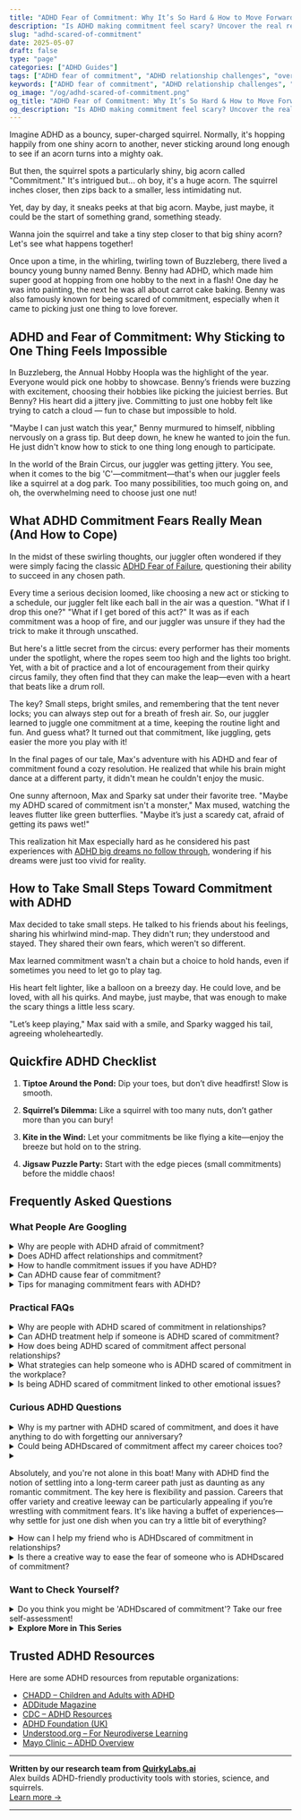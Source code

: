 ```yaml
---
title: "ADHD Fear of Commitment: Why It’s So Hard & How to Move Forward with Love"
description: "Is ADHD making commitment feel scary? Uncover the real reasons behind your fear and get cozy, supportive strategies to build trust and lasting relationships."
slug: "adhd-scared-of-commitment"
date: 2025-05-07
draft: false
type: "page"
categories: ["ADHD Guides"]
tags: ["ADHD fear of commitment", "ADHD relationship challenges", "overcoming ADHD relationship fears", "ADHD and emotional connection", "ADHD adults and love", "commitment struggles ADHD", "navigating ADHD intimacy"]
keywords: ["ADHD fear of commitment", "ADHD relationship challenges", "overcoming ADHD relationship fears", "ADHD and emotional connection", "ADHD adults and love", "commitment struggles ADHD", "navigating ADHD intimacy"]
og_image: "/og/adhd-scared-of-commitment.png"
og_title: "ADHD Fear of Commitment: Why It’s So Hard & How to Move Forward with Love"
og_description: "Is ADHD making commitment feel scary? Uncover the real reasons behind your fear and get cozy, supportive strategies to build trust and lasting relationships."
---
```


Imagine ADHD as a bouncy, super-charged squirrel. Normally, it's hopping happily from one shiny acorn to another, never sticking around long enough to see if an acorn turns into a mighty oak.

But then, the squirrel spots a particularly shiny, big acorn called "Commitment." It's intrigued but... oh boy, it's a huge acorn. The squirrel inches closer, then zips back to a smaller, less intimidating nut.

Yet, day by day, it sneaks peeks at that big acorn. Maybe, just maybe, it could be the start of something grand, something steady.

Wanna join the squirrel and take a tiny step closer to that big shiny acorn? Let's see what happens together!

Once upon a time, in the whirling, twirling town of Buzzleberg, there lived a bouncy young bunny named Benny. Benny had ADHD, which made him super good at hopping from one hobby to the next in a flash! One day he was into painting, the next he was all about carrot cake baking. Benny was also famously known for being scared of commitment, especially when it came to picking just one thing to love forever.

## ADHD and Fear of Commitment: Why Sticking to One Thing Feels Impossible

In Buzzleberg, the Annual Hobby Hoopla was the highlight of the year. Everyone would pick one hobby to showcase. Benny’s friends were buzzing with excitement, choosing their hobbies like picking the juiciest berries. But Benny? His heart did a jittery jive. Committing to just one hobby felt like trying to catch a cloud — fun to chase but impossible to hold.

"Maybe I can just watch this year," Benny murmured to himself, nibbling nervously on a grass tip. But deep down, he knew he wanted to join the fun. He just didn't know how to stick to one thing long enough to participate.

In the world of the Brain Circus, our juggler was getting jittery. You see, when it comes to the big 'C'—commitment—that's when our juggler feels like a squirrel at a dog park. Too many possibilities, too much going on, and oh, the overwhelming need to choose just one nut!

## What ADHD Commitment Fears Really Mean (And How to Cope)

In the midst of these swirling thoughts, our juggler often wondered if they were simply facing the classic [ADHD Fear of Failure](/pages/adhd-fear-of-failure/), questioning their ability to succeed in any chosen path.

Every time a serious decision loomed, like choosing a new act or sticking to a schedule, our juggler felt like each ball in the air was a question. "What if I drop this one?" "What if I get bored of this act?" It was as if each commitment was a hoop of fire, and our juggler was unsure if they had the trick to make it through unscathed.

But here's a little secret from the circus: every performer has their moments under the spotlight, where the ropes seem too high and the lights too bright. Yet, with a bit of practice and a lot of encouragement from their quirky circus family, they often find that they can make the leap—even with a heart that beats like a drum roll.

The key? Small steps, bright smiles, and remembering that the tent never locks; you can always step out for a breath of fresh air. So, our juggler learned to juggle one commitment at a time, keeping the routine light and fun. And guess what? It turned out that commitment, like juggling, gets easier the more you play with it!

In the final pages of our tale, Max's adventure with his ADHD and fear of commitment found a cozy resolution. He realized that while his brain might dance at a different party, it didn't mean he couldn't enjoy the music.

One sunny afternoon, Max and Sparky sat under their favorite tree. "Maybe my ADHD scared of commitment isn't a monster," Max mused, watching the leaves flutter like green butterflies. "Maybe it’s just a scaredy cat, afraid of getting its paws wet!"

This realization hit Max especially hard as he considered his past experiences with [ADHD big dreams no follow through](/pages/adhd-big-dreams-no-follow-through/), wondering if his dreams were just too vivid for reality.

## How to Take Small Steps Toward Commitment with ADHD

Max decided to take small steps. He talked to his friends about his feelings, sharing his whirlwind mind-map. They didn't run; they understood and stayed. They shared their own fears, which weren't so different.

Max learned commitment wasn't a chain but a choice to hold hands, even if sometimes you need to let go to play tag.

His heart felt lighter, like a balloon on a breezy day. He could love, and be loved, with all his quirks. And maybe, just maybe, that was enough to make the scary things a little less scary.

"Let’s keep playing," Max said with a smile, and Sparky wagged his tail, agreeing wholeheartedly.

## Quickfire ADHD Checklist

1. **Tiptoe Around the Pond:** Dip your toes, but don’t dive headfirst! Slow is smooth.
  
2. **Squirrel’s Dilemma:** Like a squirrel with too many nuts, don’t gather more than you can bury!

3. **Kite in the Wind:** Let your commitments be like flying a kite—enjoy the breeze but hold on to the string.

4. **Jigsaw Puzzle Party:** Start with the edge pieces (small commitments) before the middle chaos!

## Frequently Asked Questions



### What People Are Googling

<details><summary>Why are people with ADHD afraid of commitment?</summary><p>It's completely understandable to feel a bit wary about commitments when you have ADHD. Often, this fear stems from past experiences where impulsivity led to hasty decisions or where inconsistency made it difficult to meet expectations consistently. People with ADHD might also worry about losing interest in commitments over time as their attention shifts. Remember, it's okay to take your time to understand what commitments are right for you and to seek structures and strategies that make you feel more confident and secure in maintaining them.</p></details>
<details><summary>Does ADHD affect relationships and commitment?</summary><p>Absolutely, ADHD can influence relationships and commitments in several ways, but understanding and awareness can make a big difference. Those with ADHD might find themselves forgetting dates or struggling with impulsivity and emotional regulation, which can be challenging for both parties. However, with open communication and mutual understanding, these hurdles can be managed. It’s all about working together to build a supportive and nurturing environment where both partners feel valued and understood.</p></details>
<details><summary>How to handle commitment issues if you have ADHD?</summary><p>Navigating commitment issues when you have ADHD can feel daunting, but it's absolutely manageable with the right strategies! First, it’s helpful to break down tasks into smaller, more manageable steps to avoid feeling overwhelmed. Scheduling regular check-ins with yourself or a trusted friend can also keep you accountable and on track. Remember, it's okay to ask for reminders or use tools like planners and apps; they're there to help you succeed in your commitments, big or small!</p></details>
<details><summary>Can ADHD cause fear of commitment?</summary><p>Absolutely, it's quite common for those with ADHD to experience a fear of commitment, and it’s perfectly okay to feel this way. ADHD can make it tough to project into the future, leading to uncertainty and hesitance about making long-term commitments. Plus, fluctuating interest levels and the desire for novelty can also play a role. Remember, understanding and working through these feelings at your own pace can help build more confidence in making commitments.</p></details>
<details><summary>Tips for managing commitment fears with ADHD?</summary><p>Absolutely, navigating commitment fears with ADHD can definitely be challenging but you're not alone in feeling this way. A good starting point is breaking down commitments into smaller, manageable tasks which can make them feel less daunting. Setting clear, achievable goals with realistic deadlines helps prevent the overwhelming feeling that sometimes accompanies larger commitments. And don't forget, it’s perfectly okay to communicate your needs and seek support from friends, family, or a professional. This approach can make managing commitments more doable and less intimidating.</p></details>



### Practical FAQs

<details><summary>Why are people with ADHD scared of commitment in relationships?</summary><p>It's understandable to feel a bit wary about commitment if you have ADHD. Sometimes, this apprehension stems from past experiences where impulsivity or fluctuating attention may have led to misunderstandings or hurt feelings, both their own and others’. Additionally, the idea of maintaining consistency in a relationship can seem daunting when you're juggling the varied demands of ADHD. Remember, it's perfectly okay to take your time to understand your needs and communicate them to your partner, building a relationship that feels safe and supportive for both of you.</p></details>
<details><summary>Can ADHD treatment help if someone is ADHD scared of commitment?</summary><p>Absolutely, addressing ADHD can definitely help with feelings of fear around commitment. ADHD can sometimes make decisions feel overwhelming or permanent choices seem daunting. Treatment, whether through therapy, coaching, or medication, can help manage these fears by improving focus, impulsivity, and emotional regulation. As you learn more about how ADHD affects your thoughts and feelings, you might find it easier to understand your fears and approach commitments more comfortably.</p></details>
<details><summary>How does being ADHD scared of commitment affect personal relationships?</summary><p>Oh, feeling scared of commitment when you have ADHD is quite understandable and more common than you might think! The fear often stems from feeling overwhelmed by the thought of maintaining consistent, long-term expectations, which can sometimes feel like a tall order when you're juggling ADHD symptoms. In personal relationships, this can manifest as hesitation or inconsistency, but it's important to communicate openly about your feelings and challenges. Most partners appreciate honesty and can work with you to create a relationship dynamic that feels secure and manageable, fostering understanding and patience on both sides.</p></details>
<details><summary>What strategies can help someone who is ADHD scared of commitment in the workplace?</summary><p>Absolutely, feeling a bit wary about workplace commitments is totally understandable, especially when you're managing ADHD. One effective strategy is to break down tasks into smaller, more manageable parts, which can make commitments feel less overwhelming and more achievable. It can also be really helpful to use visual aids like calendars or to-do lists to keep track of deadlines and responsibilities. Remember, communication is key, so don't hesitate to discuss your workload with your manager or colleagues to find a balance that suits your working style. You're doing great by just seeking out strategies, so give yourself some credit for that too!</p></details>
<details><summary>Is being ADHD scared of commitment linked to other emotional issues?</summary><p>Absolutely, feeling apprehensive about commitment when you have ADHD is not unusual, and it's understandable. Many with ADHD struggle with fear of commitment due to difficulties with executive function, like planning for the future or predicting outcomes, which can make long-term decisions feel daunting. This anxiety can sometimes be linked to broader emotional challenges such as fear of failure or rejection. Recognizing this connection is a great first step, and working through these feelings with support can really help in managing them.</p></details>



### Curious ADHD Questions

<details><summary>Why is my partner with ADHD scared of commitment, and does it have anything to do with forgetting our anniversary?</summary><p>Oh, this is a thoughtful question! Your partner's fear of commitment and forgetting important dates like your anniversary might be related to some common ADHD traits, such as difficulty with memory and time management. It’s not that they don’t care—quite the opposite, often! They might feel overwhelmed by the pressures of commitments or scared of letting you down. A gentle conversation about how you both feel could really help clear the air and strengthen your bond.</p></details>
<details><summary>Could being ADHDscared of commitment affect my career choices too?</summary><p>Absolutely, it's quite understandable to feel that way! Having ADHD can sometimes make decisions feel more daunting, including those about career paths. The fear of commitment might stem from worries about maintaining interest or meeting expectations in a long-term role. Remember, it's perfectly okay to explore different options and find a path that feels flexible and engaging for you. Taking things step by step and seeking support when needed can really help in making confident career choices.</p></details>
<details><summary><p>Absolutely, and you're not alone in this boat! Many with ADHD find the notion of settling into a long-term career path just as daunting as any romantic commitment. The key here is flexibility and passion. Careers that offer variety and creative leeway can be particularly appealing if you’re wrestling with commitment fears. It's like having a buffet of experiences—why settle for just one dish when you can try a little bit of everything?</p></summary><p>Absolutely, and you're not alone in this boat! Many with ADHD find the notion of settling into a long-term career path just as daunting as any romantic commitment. The key here is flexibility and passion. Careers that offer variety and creative leeway can be particularly appealing if you’re wrestling with commitment fears. It's like having a buffet of experiences—why settle for just one dish when you can try a little bit of everything?</p></details>
<details><summary>How can I help my friend who is ADHDscared of commitment in relationships?</summary><p>Supporting a friend with ADHD who feels scared of commitment can be so meaningful. A cozy first step is to create a safe space where they can share their feelings and concerns without judgment. Encouragement can work wonders—gently remind them that it’s okay to take things at their own pace and that you’re there for them, no matter how they navigate their relationships. Lastly, offering to help them explore strategies to manage their fears, like setting small, achievable relationship goals, can make the journey seem more approachable and less daunting. Your understanding and patience can be a real comfort to them.</p></details>
<details><summary>Is there a creative way to ease the fear of someone who is ADHDscared of commitment?</summary><p>Absolutely, feeling apprehensive about commitment is quite common, especially when your ADHD brain craves novelty and fears routine. One creative approach is to reframe commitment as a series of small, manageable decisions rather than one overwhelming leap. Think of it like experimenting with a new art project—each small step is adjustable and allows for flexibility and creativity. This can make the process feel less daunting and more like a playful adventure where you have the freedom to adjust as you go.</p></details>



### Want to Check Yourself?

<details><summary>Do you think you might be 'ADHDscared of commitment'? Take our free self-assessment!</summary><p>Absolutely, exploring your feelings about commitment and how they might relate to ADHD can be really insightful. Our free self-assessment is designed to be a gentle first step in understanding your own patterns better. Remember, this is a supportive space to explore your thoughts and feelings. Go ahead and give it a try at your own pace, and remember, whatever you discover is simply part of your unique journey.</p></details>

<script type="application/ld+json">
{
  "@context": "https://schema.org",
  "@type": "FAQPage",
  "mainEntity": [
    {
      "@type": "Question",
      "name": "Why are people with ADHD afraid of commitment?",
      "acceptedAnswer": {
        "@type": "Answer",
        "text": "It's completely understandable to feel a bit wary about commitments when you have ADHD. Often, this fear stems from past experiences where impulsivity led to hasty decisions or where inconsistency made it difficult to meet expectations consistently. People with ADHD might also worry about losing interest in commitments over time as their attention shifts. Remember, it's okay to take your time to understand what commitments are right for you and to seek structures and strategies that make you feel more confident and secure in maintaining them."
      }
    },
    {
      "@type": "Question",
      "name": "Does ADHD affect relationships and commitment?",
      "acceptedAnswer": {
        "@type": "Answer",
        "text": "Absolutely, ADHD can influence relationships and commitments in several ways, but understanding and awareness can make a big difference. Those with ADHD might find themselves forgetting dates or struggling with impulsivity and emotional regulation, which can be challenging for both parties. However, with open communication and mutual understanding, these hurdles can be managed. It\u2019s all about working together to build a supportive and nurturing environment where both partners feel valued and understood."
      }
    },
    {
      "@type": "Question",
      "name": "How to handle commitment issues if you have ADHD?",
      "acceptedAnswer": {
        "@type": "Answer",
        "text": "Navigating commitment issues when you have ADHD can feel daunting, but it's absolutely manageable with the right strategies! First, it\u2019s helpful to break down tasks into smaller, more manageable steps to avoid feeling overwhelmed. Scheduling regular check-ins with yourself or a trusted friend can also keep you accountable and on track. Remember, it's okay to ask for reminders or use tools like planners and apps; they're there to help you succeed in your commitments, big or small!"
      }
    },
    {
      "@type": "Question",
      "name": "Can ADHD cause fear of commitment?",
      "acceptedAnswer": {
        "@type": "Answer",
        "text": "Absolutely, it's quite common for those with ADHD to experience a fear of commitment, and it\u2019s perfectly okay to feel this way. ADHD can make it tough to project into the future, leading to uncertainty and hesitance about making long-term commitments. Plus, fluctuating interest levels and the desire for novelty can also play a role. Remember, understanding and working through these feelings at your own pace can help build more confidence in making commitments."
      }
    },
    {
      "@type": "Question",
      "name": "Tips for managing commitment fears with ADHD?",
      "acceptedAnswer": {
        "@type": "Answer",
        "text": "Absolutely, navigating commitment fears with ADHD can definitely be challenging but you're not alone in feeling this way. A good starting point is breaking down commitments into smaller, manageable tasks which can make them feel less daunting. Setting clear, achievable goals with realistic deadlines helps prevent the overwhelming feeling that sometimes accompanies larger commitments. And don't forget, it\u2019s perfectly okay to communicate your needs and seek support from friends, family, or a professional. This approach can make managing commitments more doable and less intimidating."
      }
    }
  ]
}
</script>
<script type="application/ld+json">
{
  "@context": "https://schema.org",
  "@type": "Article",
  "author": {
    "@type": "Person",
    "name": "QuirkyLabs",
    "url": "https://quirkylabs.ai/about"
  },
  "headline": "ADHDscared of commitment: \"Unlock Love: Overcome ADHD Fear of Commitment Today!\"",
  "mainEntityOfPage": "https://blog.quirkylabs.ai/pages/adhd-scared-of-commitment/",
  "datePublished": "2025-05-07"
}
</script>
<script type="application/ld+json">
{
  "@context": "https://schema.org",
  "@type": "BreadcrumbList",
  "itemListElement": [
    {
      "@type": "ListItem",
      "position": 1,
      "name": "Home",
      "item": "https://quirkylabs.ai/"
    },
    {
      "@type": "ListItem",
      "position": 2,
      "name": "Blog",
      "item": "https://blog.quirkylabs.ai/"
    },
    {
      "@type": "ListItem",
      "position": 3,
      "name": "ADHDscared of commitment: \"Unlock Love: Overcome ADHD Fear of Commitment Today!\"",
      "item": "https://blog.quirkylabs.ai/pages/adhd-scared-of-commitment/"
    }
  ]
}
</script>

<details>
<summary><strong>Explore More in This Series</strong></summary>

- [Adhd Motivation Vanishes](/pages/adhd-motivation-vanishes/)
- [Adhd Ideas Keep Coming](/pages/adhd-ideas-keep-coming/)
- [Adhd Hyperfocus Then Drop](/pages/adhd-hyperfocus-then-drop/)
- [Adhd Unfinished Projects](/pages/adhd-unfinished-projects/)
- [Adhd Dreams Vs Reality](/pages/adhd-dreams-vs-reality/)
- [Adhd Wasting Potential](/pages/adhd-wasting-potential/)
- [Adhd Big Dreams No Follow Through](/pages/adhd-big-dreams-no-follow-through/)
- [Adhd Finishing Nothing](/pages/adhd-finishing-nothing/)
</details>



## Trusted ADHD Resources

Here are some ADHD resources from reputable organizations:

- [CHADD – Children and Adults with ADHD](https://chadd.org)
- [ADDitude Magazine](https://www.additudemag.com)
- [CDC – ADHD Resources](https://www.cdc.gov/ncbddd/adhd)
- [ADHD Foundation (UK)](https://www.adhdfoundation.org.uk)
- [Understood.org – For Neurodiverse Learning](https://www.understood.org)
- [Mayo Clinic – ADHD Overview](https://www.mayoclinic.org/diseases-conditions/adhd)


---

**Written by our research team from [QuirkyLabs.ai](https://quirkylabs.ai)**  
Alex builds ADHD-friendly productivity tools with stories, science, and squirrels.  
[Learn more →](https://quirkylabs.ai)

---